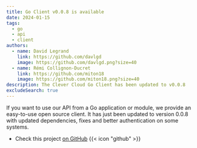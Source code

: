 ```yaml
---
title: Go Client v0.0.8 is available
date: 2024-01-15
tags:
  - go
  - api
  - client
authors:
  - name: David Legrand
    link: https://github.com/davlgd
    image: https://github.com/davlgd.png?size=40
  - name: Rémi Collignon-Ducret
    link: https://github.com/miton18
    image: https://github.com/miton18.png?size=40
description: The Clever Cloud Go Client has been updated to v0.0.8
excludeSearch: true
---
```


If you want to use our API from a Go application or module, we provide an easy-to-use open source client. It has just been updated to version 0.0.8 with updated dependencies, fixes and better authentication on some systems.

- Check this project [on GitHub](https://github.com/CleverCloud/clevercloud-client-go) {{< icon "github" >}}
